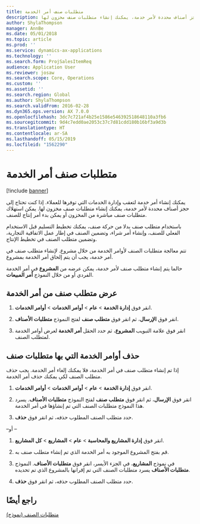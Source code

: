 ```yaml
---
title: متطلبات صنف أمر الخدمة‬
description: إذا كنت تحتاج إلى حجز أصناف محددة لأمر خدمة، يمكنك إنشاء متطلبات صنف مخزون لها.
author: ShylaThompson
manager: AnnBe
ms.date: 05/01/2018
ms.topic: article
ms.prod: ''
ms.service: dynamics-ax-applications
ms.technology: ''
ms.search.form: ProjSalesItemReq
audience: Application User
ms.reviewer: josaw
ms.search.scope: Core, Operations
ms.custom: ''
ms.assetid: ''
ms.search.region: Global
ms.author: ShylaThompson
ms.search.validFrom: 2016-02-28
ms.dyn365.ops.version: AX 7.0.0
ms.openlocfilehash: 3dc7c721af4b25e1586e546392518648110a3fb6
ms.sourcegitcommit: 9d4c7edd0ae2053c37c7d81cdd180b16bf3a9d3b
ms.translationtype: HT
ms.contentlocale: ar-SA
ms.lasthandoff: 05/15/2019
ms.locfileid: "1562290"
---
```

# <a name="service-order-item-requirements"></a>متطلبات صنف أمر الخدمة‬   

[!include [banner](../includes/banner.md)]


يمكنك إنشاء أمر خدمة لتعقب وإدارة الخدمات التي توفرها للعملاء. إذا كنت تحتاج إلى حجز أصناف محددة لأمر خدمة، يمكنك إنشاء متطلبات صنف مخزون لها. يمكن استهلاك متطلبات صنف مباشرة من المخزون أو يمكن بدء أمر إنتاج للصنف.

باستخدام متطلب صنف بدلا من حركة صنف، يمكنك تخطيط التسليم قبل الاستخدام الفعلي للصنف، وإنشاء أمر شراء، وتضمين الصنف في إطار عمل الاتفاقية التجارية، وتضمين متطلب الصنف في تخطيط الإنتاج.

تتم معالجة متطلبات الصنف لأوامر الخدمة من خلال مشروع. لإنشاء متطلب صنف في أمر خدمة، يجب أن يتم إلحاق أمر الخدمة بمشروع.

حالما يتم إنشاء متطلب صنف لأمر خدمة، يمكن عرضه من **المشروع** في أمر الخدمة الفردي أو من خلال النموذج **أمر المبيعات**.

## <a name="view-an-item-requirement-from-a-service-order"></a>عرض متطلب صنف من أمر الخدمة

1.  انقر فوق **إدارة الخدمة** \> **عام** \> **أوامر الخدمات** \> **أوامر الخدمات**.

2.  انقر فوق **الإرسال**، ثم انقر فوق **متطلب صنف** لفتح النموذج **متطلبات الأصناف**.

3.  انقر فوق علامة التبويب **المشروع**، ثم حدد الحقل **أمر الخدمة** لعرض أوامر الخدمة لمتطلب الصنف.

## <a name="delete-service-orders-with-item-requirements"></a>حذف أوامر الخدمة التي بها متطلبات صنف

إذا تم إنشاء متطلب صنف في أمر الخدمة، فلا يمكنك إلغاء أمر الخدمة. يجب حذف متطلب الصنف لكي يمكنك حذف أمر الخدمة.

1.  انقر فوق **إدارة الخدمة** \> **عام** \> **أوامر الخدمات** \> **أوامر الخدمات**.

2.  انقر فوق **الإرسال**، ثم انقر فوق **متطلب صنف** لفتح النموذج **متطلبات الأصناف**. يسرد هذا النموذج متطلبات الصنف التي تم إنشاؤها في أمر الخدمة.

3.  حدد متطلب الصنف المطلوب حذفه، ثم انقر فوق **حذف**.

–أو –

1.  انقر فوق **إدارة المشاريع‬ والمحاسبة** \> **عام** \> **المشاريع** \> **كل المشاريع**.

2.  قم بفتح المشروع الموجود به أمر الخدمة الذي تم إنشاء متطلب صنف به.

3.  في نموذج **المشاريع**، في الجزء الأيسر، انقر فوق **متطلبات الأصناف**. النموذج **متطلبات الأصناف** يسرد متطلبات الصنف التي تم إقرانها بالمشروع الذي تم تحديده.

4.  حدد متطلب الصنف المطلوب حذفه، ثم انقر فوق **حذف**.

## <a name="see-also"></a>راجع أيضًا

[متطلبات الصنف (نموذج)](https://technet.microsoft.com/en-us/library/aa552021\(v=ax.60\))


